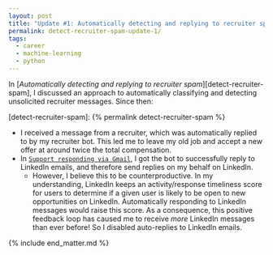 ```yaml
---
layout: post
title: "Update #1: Automatically detecting and replying to recruiter spam"
permalink: detect-recruiter-spam-update-1/
tags:
  - career
  - machine-learning
  - python
---
```


In [*Automatically detecting and replying to recruiter spam*][detect-recruiter-spam], I discussed an approach to automatically classifying and detecting unsolicited recruiter messages. Since then:

  [detect-recruiter-spam]: {% permalink detect-recruiter-spam %}

- I received a message from a recruiter, which was automatically replied to by my recruiter bot. This led me to leave my old job and accept a new offer at around twice the total compensation.
- In [`Support responding via Gmail`](https://github.com/arxanas/detect-recruiter-spam/commit/47f4106cac9067958c3e2679c486a052f9794f25), I got the bot to successfully reply to LinkedIn emails, and therefore send replies on my behalf on LinkedIn.
    - However, I believe this to be counterproductive. In my understanding, LinkedIn keeps an activity/response timeliness score for users to determine if a given user is likely to be open to new opportunities on LinkedIn. Automatically responding to LinkedIn messages would raise this score. As a consequence, this positive feedback loop has caused me to receive *more* LinkedIn messages than ever before! So I disabled auto-replies to LinkedIn emails.

{% include end_matter.md %}
